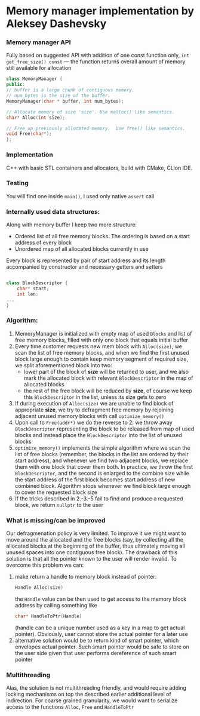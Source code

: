 # Memory manager implementation by Aleksey Dashevsky

### Memory manager API
Fully based on suggested API with addition of one const function only, `int get_free_size() const` — the function returns overall amount of memory still available for allocation
  ```c++
  class MemoryManager {
  public:
  // buffer is a large chunk of contiguous memory.
  // num_bytes is the size of the buffer.
  MemoryManager(char * buffer, int num_bytes);

  // Allocate memory of size 'size'. Use malloc() like semantics.
  char* Alloc(int size);

  // Free up previously allocated memory.  Use free() like semantics.
  void Free(char*);
  };
```

### Implementation
C++ with basic STL containers and allocators, build with CMake, CLion IDE.

### Testing
You will find one inside `main()`, I used only native `assert` call

### Internally used data structures:
Along with memory buffer I keep two more structure:
- Ordered list of all free memory blocks. The ordering is based on a start address of every block
- Unordered map of all allocated blocks currently in use

Every block is represented by pair of start address and its length accompanied by constructor and necessary getters and setters
```c++

class BlockDescriptor {
    char* start;
    int len;
...     
}
```

###  Algorithm:
1) MemoryManager is initialized with empty map of used `Blocks` and list of free memory blocks, filled with only one block that equals initial buffer
2) Every time customer requests new mem block with `Alloc(size)`, we scan the list of free memory blocks, and when we find the first unused block large enough to contain keep memory segment of required size, we split aforementioned block into two:
   * lower part of the block of **size** will be returned to user, and we also mark the allocated block with relevant `BlockDescriptor` in the map of allocated blocks
   * the rest of the free block will be reduced by **size**, of course we keep this `BlockDescriptor` in the list, unless its size gets to zero 
3) If during execution of `Alloc(size)` we are unable to find block of appropriate **size**, we try to defragment free memory by rejoining adjacent unused memory blocks with call `optimize_memory()`
4) Upon call to `Free(addr*)` we do the reverse to 2: we throw away `BlockDescriptor` representing the block to be released from map of used blocks and instead place the `BlockDescriptor` into the list of unused blocks
5) `optimize_memory()` implements the simple algorithm where we scan the list of free blocks (remember, the blocks in the list are ordered by their start address), and whenever we find two adjacent blocks, we replace them with one block that cover them both. In practice, we throw the first `BlockDescriptor`, and the second is enlarged to the combine size while the start address of the first block becomes start address of new combined block. Algorithm stops whenever we find block large enough to cover the requested block size
6) If the tricks described in 2.-3.-5 fail to find and produce a requested  block, we return `nullptr` to the user

### What is missing/can be improved
Our defragmenation policy is very limited. To improve it we might want to move around the allocated and the free blocks (say, by collecting all the allocated blocks at the beginning of the buffer, thus ultimately moving all unused spaces into one contiguous free block).
The drawback of this solution is that all the pointer known to the user will render invalid. To overcome this problem we can:
1) make return a handle to memory block instead of pointer:
    ```c++
    Handle Alloc(size)
    ```
    the `Handle` value can be then used to get access to the memory block address by calling something like
    ```c++
    char* HandleToPtr(Handle)
    ```
    (handle can be a unique number used as a key in a map to get actual pointer). Obviously, user cannot store the actual pointer for a later use 
2) alternative solution would be to return kind of smart pointer, which envelopes actual pointer. Such smart pointer would be safe to store on the user side given that user performs dereference of such smart pointer

### Multithreading
Alas, the solution is not multithreading friendly, and would require adding locking mechanisms on top the described earlier additional level of indirection. For coarse grained granularity, we would want to serialize access to the functions `Alloc`, `Free` and `HandleToPtr`

